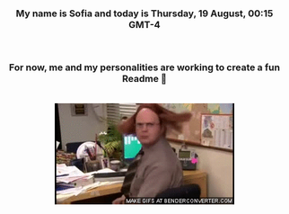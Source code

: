


<div align="center">
<h3 >My name is Sofia and today is Thursday, 19 August, 00:15 GMT-4</h3><br>
<h3 >For now, me and my personalities are working to create a fun Readme 👋
</h3><br>
<img src='img/dwight.gif' alt='working...'/>
</div>
